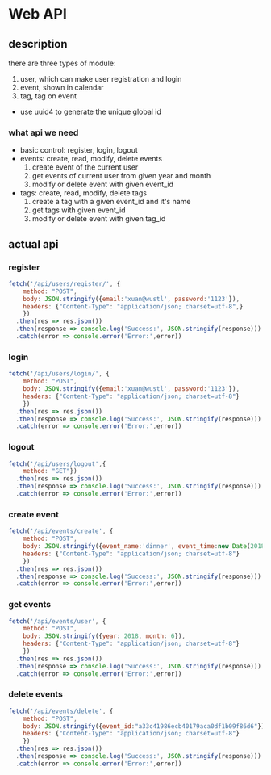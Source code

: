 # Web API
## description
there are three types of module:
 1.  user, which can make user registration and login
 2.  event, shown in calendar
 3.  tag, tag on event
 
 * use uuid4 to generate the unique global id
 
 ### what api we need
 * basic control: register, login, logout
 * events: create, read, modify, delete events
    1. create event of the current user
    2. get events of current user from given year and month
    3. modify or delete event with given event_id
 * tags: create, read, modify, delete tags
    1. create a tag with a given event_id and it's name
    2. get tags with given event_id
    3. modify or delete event with given tag_id

## actual api
### register
```javascript
fetch('/api/users/register/', {
    method: "POST",
    body: JSON.stringify({email:'xuan@wustl', password:'1123'}),
    headers: {"Content-Type": "application/json; charset=utf-8",}
    })
  .then(res => res.json())
  .then(response => console.log('Success:', JSON.stringify(response)))
  .catch(error => console.error('Error:',error))
```

### login
```javascript
fetch('/api/users/login/', {
    method: "POST",
    body: JSON.stringify({email:'xuan@wustl', password:'1123'}),
    headers: {"Content-Type": "application/json; charset=utf-8"}
    })
  .then(res => res.json())
  .then(response => console.log('Success:', JSON.stringify(response)))
  .catch(error => console.error('Error:',error))
```

### logout
```javascript
fetch('/api/users/logout',{
    method: "GET"})
  .then(res => res.json())
  .then(response => console.log('Success:', JSON.stringify(response)))
  .catch(error => console.error('Error:',error))
```

### create event
```javascript
fetch('/api/events/create', {
    method: "POST",
    body: JSON.stringify({event_name:'dinner', event_time:new Date(2018, 5, 10, 12, 24, 0)}),
    headers: {"Content-Type": "application/json; charset=utf-8"}
    })
  .then(res => res.json())
  .then(response => console.log('Success:', JSON.stringify(response)))
  .catch(error => console.error('Error:',error))
```

### get events
```javascript
fetch('/api/events/user', {
    method: "POST",
    body: JSON.stringify({year: 2018, month: 6}),
    headers: {"Content-Type": "application/json; charset=utf-8"}
    })
  .then(res => res.json())
  .then(response => console.log('Success:', JSON.stringify(response)))
  .catch(error => console.error('Error:',error))
```

### delete events
```javascript
fetch('/api/events/delete', {
    method: "POST",
    body: JSON.stringify({event_id:"a33c41986ecb40179aca0df1b09f86d6"}),
    headers: {"Content-Type": "application/json; charset=utf-8"}
    })
  .then(res => res.json())
  .then(response => console.log('Success:', JSON.stringify(response)))
  .catch(error => console.error('Error:',error))
```
